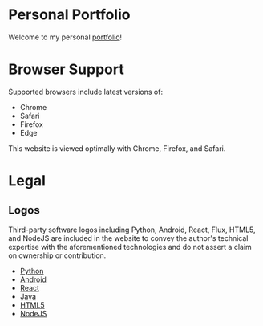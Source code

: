 # Personal Portfolio

Welcome to my personal [portfolio](http://msindwan.github.io)!

# Browser Support

Supported browsers include latest versions of:

* Chrome
* Safari
* Firefox
* Edge

This website is viewed optimally with Chrome, Firefox, and Safari.

# Legal

## Logos

Third-party software logos including Python, Android, React, Flux, HTML5, and NodeJS are included in the website to
convey the author's technical expertise with the aforementioned technologies and do not assert a claim on ownership or
contribution.

* [Python](https://www.python.org/community/logos/)
* [Android](https://developer.android.com/distribute/marketing-tools/brand-guidelines.html#brand-android)
* [React](https://github.com/facebook/react)
* [Java](https://www.oracle.com/a/ocom/docs/java-licensing-logo-guidelines-1908204.pdf)
* [HTML5](https://www.w3.org/html/logo/)
* [NodeJS](https://nodejs.org/en/about/resources/)
